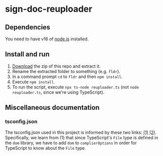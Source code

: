 # sign-doc-reuploader

## Dependencies

You need to have v16 of [node.js](https://nodejs.org/en/) installed.

## Install and run

1. [Download](https://github.com/rossgk2/sign-doc-reuploader/archive/refs/heads/main.zip) the zip of this repo and extract it.
2. Rename the extracted folder to something (e.g. `fldr`).
3. In a command prompt `cd` to `fldr` and then `npm install`.
4. Execute `npm install`.
5. To run the script, execute `npx ts-node reuploader.ts` (not `node reuploader.ts`, since we're using TypeScript).

## Miscellaneous documentation

### tsconfig.json

The tsconfig.json used in this project is informed by these two links: [(1)](https://stackoverflow.com/a/55701637) [(2)](
https://blog.appsignal.com/2022/01/19/how-to-set-up-a-nodejs-project-with-typescript.html). Specifically, we learn from (1) that since TypeScript's `File` type is defined in the `dom` library,  we have to add `dom` to `complierOptions` in order for TypeScript to know about the `File` type.
